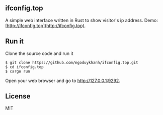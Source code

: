 ## ifconfig.top
A simple web interface written in Rust to show visitor's ip address. Demo: [http://ifconfig.top](http://ifconfig.top).

## Run it
Clone the source code and run it
```
$ git clone https://github.com/ngoduykhanh/ifconfig.top.git
$ cd ifconfig.top
$ cargo run
```

Open your web browser and go to http://127.0.0.1:9292.

## License
MIT

